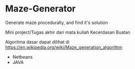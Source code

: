 # Maze-Generator
Generate maze procedurally, and find it's solution

Mini project/Tugas akhir dari mata kuliah Kecerdasan Buatan

Algoritma dasar dapat dilihat di https://en.wikipedia.org/wiki/Maze_generation_algorithm

- Netbeans
- JAVA
